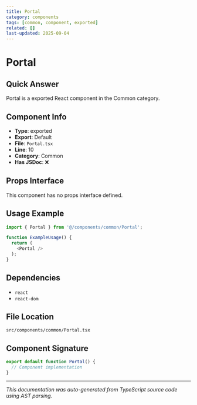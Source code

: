 ```yaml
---
title: Portal
category: components
tags: [common, component, exported]
related: []
last-updated: 2025-09-04
---
```


# Portal

## Quick Answer
Portal is a exported React component in the Common category.

## Component Info

- **Type**: exported
- **Export**: Default
- **File**: `Portal.tsx`
- **Line**: 10
- **Category**: Common
- **Has JSDoc**: ❌

## Props Interface

This component has no props interface defined.

## Usage Example

```typescript
import { Portal } from '@/components/common/Portal';

function ExampleUsage() {
  return (
    <Portal />
  );
}
```

## Dependencies


- `react`
- `react-dom`


## File Location

`src/components/common/Portal.tsx`

## Component Signature

```typescript
export default function Portal() { 
  // Component implementation
}
```

---

*This documentation was auto-generated from TypeScript source code using AST parsing.*